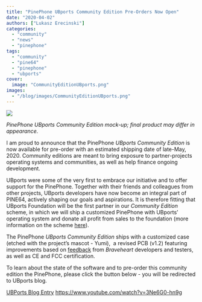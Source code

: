 ```yaml
---
title: "PinePhone UBports Community Edition Pre-Orders Now Open"
date: "2020-04-02"
authors: ["Lukasz Erecinski"]
categories:
  - "community"
  - "news"
  - "pinephone"
tags: 
  - "community"
  - "pine64"
  - "pinephone"
  - "ubports"
cover: 
  image: "CommunityEditionUBports.png"
images:
  - "/blog/images/CommunityEditionUBports.png"
---
```


![](/blog/images/CommunityEditionUBports.png)

_PinePhone UBports Community Edition mock-up; final product may differ in appearance._

I am proud to announce that the PinePhone _UBports Community Edition_ is now available for pre-order with an estimated shipping date of late-May, 2020. Community editions are meant to bring exposure to partner-projects operating systems and communities, as well as help finance ongoing development. 

UBports were some of the very first to embrace our initiative and to offer support for the PinePhone. Together with their friends and colleagues from other projects, UBports developers have now become an integral part of PINE64, actively shaping our goals and aspirations. It is therefore fitting that UBports Foundation will be the first partner in our _Community Edition_ scheme, in which we will ship a customized PinePhone with UBports’ operating system and donate all profit from sales to the foundation (more information on the scheme [here](https://www.pine64.org/2019/08/19/its-time-to-start-giving-back/)). 

The PinePhone _UBports Community Edition_ ships with a customized case (etched with the project’s mascot - Yumi),  a revised PCB (v1.2) featuring improvements based on [feedback](https://wiki.pine64.org/index.php/PinePhone_v1.1_-_Braveheart#Known_issues) from _Braveheart_ developers and testers, as well as CE and FCC certification.    

To learn about the state of the software and to pre-order this community edition the PinePhone, please click the button below - you will be redirected to UBports blog.

[UBPorts Blog Entry](https://ubports.com/blog/1/post/271) https://www.youtube.com/watch?v=3Ne6G0-hn9g
